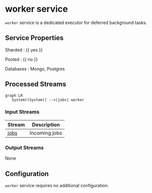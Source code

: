 # worker service

`worker` service is a dedicated executor for deferred background tasks.

## Service Properties

Sharded
: {{ yes }}

Pooled
: {{ no }}

Databases
: Mongo, Postgres

## Processed Streams

```mermaid
graph LR
   System((System)) -->|jobs| worker
```

### Input Streams

| Stream                                   | Description   |
|------------------------------------------| ------------- |
| [jobs](../../../dev/api/streams/jobs.md) | Incoming jobs |

### Output Streams

None

## Configuration

`worker` service requires no additional configuration.
